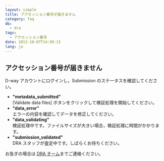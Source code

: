 ```yaml
---
layout: simple
title: アクセッション番号が届きません
category: faq
db:
  - dra
tags: 
  - アクセッション番号
date: 2013-10-07T14:50:13
lang: ja
---
```


## アクセッション番号が届きません

<html>
<p>D-way アカウントにログインし，Submission のステータスを確認してください。</p>
<div class="sub_index">
  <ul class="no_list_style">
    <li><b>"metadata_submitted"</b><br> [Validate data files] ボタンをクリックして検証処理を開始してください。</li>
    <li><b>"data_error"</b><br> エラーの内容を確認してデータを修正してください。</li>
    <li><b>"data_validating"</b><br> 検証処理中です。ファイルサイズが大きい場合，検証処理に時間がかかります。</li>
    <li><b>"submission_validated"</b><br> DRA スタッフが査定中です。しばらくお待ちください。</li>
  </ul>
</div>
<p>お急ぎの場合は <a href="/contact-ddbj.html">DRA チーム</a>までご連絡ください。</p>
</html>
